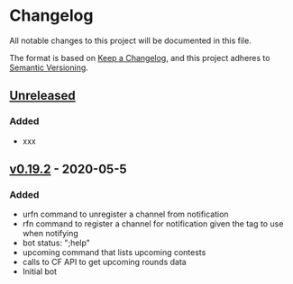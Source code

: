 # Changelog

All notable changes to this project will be documented in this file.

The format is based on [Keep a Changelog](keepachangelog), and this project adheres to [Semantic Versioning](semanticversioning).

## [Unreleased]

### Added

- xxx

## [v0.19.2] - 2020-05-5

### Added

- urfn command to unregister a channel from notification
- rfn command to register a channel for notification given the tag to use when notifying
- bot status: ";help"
- upcoming command that lists upcoming contests
- calls to CF API to get upcoming rounds data
- Initial bot

[Unreleased]: https://github.com/olivierlacan/keep-a-changelog/compare/v0.19.2...HEAD
[v0.19.2]: https://github.com/TheDigitalPhoenixX/CFDiscordNotificationBot/releases/tag/v0.19.2

[Keepachangelog]: https://keepachangelog.com/en/1.0.0/
[semanticversioning]: https://semver.org/spec/v2.0.0.html